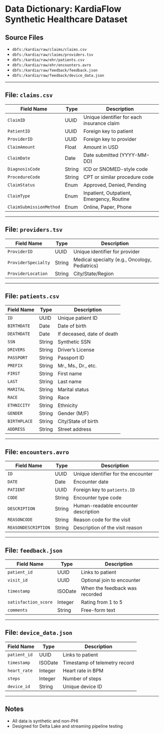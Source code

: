 # Data Dictionary: KardiaFlow Synthetic Healthcare Dataset

## Source Files

- `dbfs:/kardia/raw/claims/claims.csv`
- `dbfs:/kardia/raw/claims/providers.tsv`
- `dbfs:/kardia/raw/ehr/patients.csv`
- `dbfs:/kardia/raw/ehr/encounters.avro`
- `dbfs:/kardia/raw/feedback/feedback.json`
- `dbfs:/kardia/raw/feedback/device_data.json`

---

## File: `claims.csv`

| Field Name             | Type     | Description                                                             |
|------------------------|----------|-------------------------------------------------------------------------|
| `ClaimID`              | UUID     | Unique identifier for each insurance claim                              |
| `PatientID`            | UUID     | Foreign key to patient                                                  |
| `ProviderID`           | UUID     | Foreign key to provider                                                 |
| `ClaimAmount`          | Float    | Amount in USD                                                           |
| `ClaimDate`            | Date     | Date submitted (YYYY-MM-DD)                                             |
| `DiagnosisCode`        | String   | ICD or SNOMED-style code                                                |
| `ProcedureCode`        | String   | CPT or similar procedure code                                           |
| `ClaimStatus`          | Enum     | Approved, Denied, Pending                                               |
| `ClaimType`            | Enum     | Inpatient, Outpatient, Emergency, Routine                               |
| `ClaimSubmissionMethod`| Enum     | Online, Paper, Phone                                                    |

---

## File: `providers.tsv`

| Field Name             | Type     | Description                                                             |
|------------------------|----------|-------------------------------------------------------------------------|
| `ProviderID`           | UUID     | Unique identifier for provider                                          |
| `ProviderSpecialty`    | String   | Medical specialty (e.g., Oncology, Pediatrics)                          |
| `ProviderLocation`     | String   | City/State/Region                                                       |

---

## File: `patients.csv`

| Field Name   | Type   | Description                          |
|--------------|--------|--------------------------------------|
| `ID`         | UUID   | Unique patient ID                    |
| `BIRTHDATE`  | Date   | Date of birth                        |
| `DEATHDATE`  | Date   | If deceased, date of death           |
| `SSN`        | String | Synthetic SSN                        |
| `DRIVERS`    | String | Driver’s License                     |
| `PASSPORT`   | String | Passport ID                          |
| `PREFIX`     | String | Mr., Ms., Dr., etc.                  |
| `FIRST`      | String | First name                           |
| `LAST`       | String | Last name                            |
| `MARITAL`    | String | Marital status                       |
| `RACE`       | String | Race                                 |
| `ETHNICITY`  | String | Ethnicity                            |
| `GENDER`     | String | Gender (M/F)                         |
| `BIRTHPLACE` | String | City/State of birth                  |
| `ADDRESS`    | String | Street address                       |

---

## File: `encounters.avro`

| Field Name         | Type   | Description                              |
|--------------------|--------|------------------------------------------|
| `ID`               | UUID   | Unique identifier for the encounter      |
| `DATE`             | Date   | Encounter date                           |
| `PATIENT`          | UUID   | Foreign key to `patients.ID`             |
| `CODE`             | String | Encounter type code                      |
| `DESCRIPTION`      | String | Human-readable encounter description     |
| `REASONCODE`       | String | Reason code for the visit                |
| `REASONDESCRIPTION`| String | Description of the visit reason          |

---

## File: `feedback.json`

| Field Name         | Type     | Description                                 |
|--------------------|----------|---------------------------------------------|
| `patient_id`       | UUID     | Links to patient                            |
| `visit_id`         | UUID     | Optional join to encounter                  |
| `timestamp`        | ISODate  | When the feedback was recorded              |
| `satisfaction_score` | Integer | Rating from 1 to 5                         |
| `comments`         | String   | Free-form text                              |

---

## File: `device_data.json`

| Field Name   | Type     | Description                                   |
|--------------|----------|-----------------------------------------------|
| `patient_id` | UUID     | Links to patient                              |
| `timestamp`  | ISODate  | Timestamp of telemetry record                 |
| `heart_rate` | Integer  | Heart rate in BPM                             |
| `steps`      | Integer  | Number of steps                               |
| `device_id`  | String   | Unique device ID                              |

---

## Notes

- All data is synthetic and non-PHI
- Designed for Delta Lake and streaming pipeline testing
